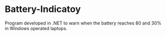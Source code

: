 # Battery-Indicatoy
Program developed in .NET to warn when the battery reaches 80 and 30% in Windows operated laptops.
